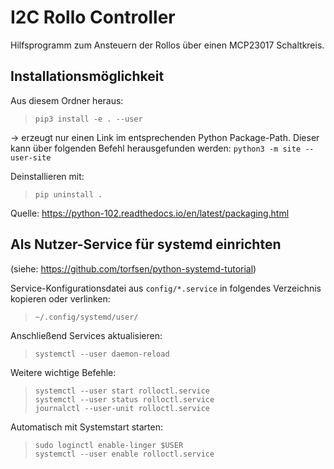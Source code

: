 # I2C Rollo Controller
Hilfsprogramm zum Ansteuern der Rollos über einen MCP23017 Schaltkreis.

## Installationsmöglichkeit
Aus diesem Ordner heraus:
> `pip3 install -e . --user`

-> erzeugt nur einen Link im entsprechenden Python Package-Path. Dieser kann über folgenden Befehl herausgefunden werden: `python3 -m site --user-site`

Deinstallieren mit:
> `pip uninstall .`

Quelle: https://python-102.readthedocs.io/en/latest/packaging.html

## Als Nutzer-Service für systemd einrichten
(siehe: https://github.com/torfsen/python-systemd-tutorial)

Service-Konfigurationsdatei aus `config/*.service` in folgendes Verzeichnis kopieren oder verlinken:
> `~/.config/systemd/user/`

Anschließend Services aktualisieren:
> `systemctl --user daemon-reload`

Weitere wichtige Befehle:
> `systemctl --user start rolloctl.service` <br>
> `systemctl --user status rolloctl.service` <br>
> `journalctl --user-unit rolloctl.service`

Automatisch mit Systemstart starten:
> `sudo loginctl enable-linger $USER` <br>
> `systemctl --user enable rolloctl.service`